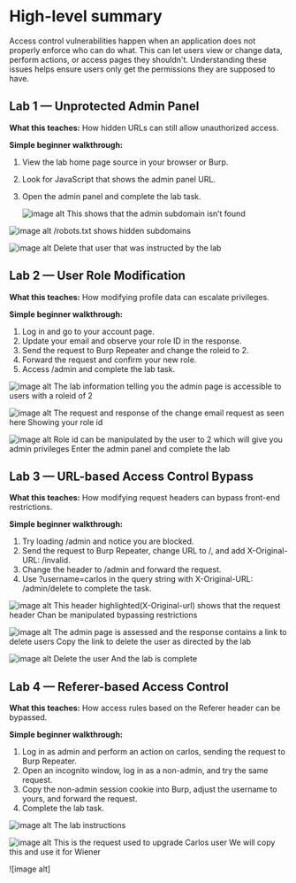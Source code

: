 # High-level summary

Access control vulnerabilities happen when an application does not properly enforce who can do what. This can let users view or change data, perform actions, or access pages they shouldn't. Understanding these issues helps ensure users only get the permissions they are supposed to have.

## Lab 1 — Unprotected Admin Panel

**What this teaches:** How hidden URLs can still allow unauthorized access.

**Simple beginner walkthrough:**

1. View the lab home page source in your browser or Burp.
2. Look for JavaScript that shows the admin panel URL.
3. Open the admin panel and complete the lab task.

   ![image alt](https://github.com/Lispectree/web-sec/blob/8dc05cf749b36defe855a82cd955375c129dd404/labs/sql-injection/access%20control%20lab1%20photo%201.jpg)
This shows that the admin subdomain isn’t found

![image alt](https://github.com/Lispectree/web-sec/blob/120bbc6a0faf6eb4d872b44978d8007ddf56a8c0/labs/sql-injection/access%20control%20lab1%20photo%202.jpg)
/robots.txt shows hidden subdomains

![image alt](https://github.com/Lispectree/web-sec/blob/5226e16c869b8109f5f226568b53f2eb2428aab6/labs/sql-injection/access%20control%20lab1%20photo%203.jpg)
Delete that user that was instructed by the lab

## Lab 2 — User Role Modification

**What this teaches:** How modifying profile data can escalate privileges.

**Simple beginner walkthrough:**

1. Log in and go to your account page.
2. Update your email and observe your role ID in the response.
3. Send the request to Burp Repeater and change the roleid to 2.
4. Forward the request and confirm your new role.
5. Access /admin and complete the lab task.
   
 ![image alt](https://github.com/Lispectree/web-sec/blob/8aaa048b53f1f17d4c90ada1e3d3e972bec0ee7e/labs/sql-injection/access%20control%20lab2%20photo%201.jpg)
The lab information telling you the admin page is accessible to users with a roleid of 2

![image alt](https://github.com/Lispectree/web-sec/blob/2383ab4def01407b5c101aea3d76ff93469438cd/labs/sql-injection/access%20control%20lab2%20photo%202.jpg)
The request and response of the change email request as seen here
Showing your role id

![image alt](https://github.com/Lispectree/web-sec/blob/2383ab4def01407b5c101aea3d76ff93469438cd/labs/sql-injection/access%20control%20lab2%20photo%203.jpg)
Role id can be manipulated by the user to 2 which will give you admin privileges
Enter the admin panel and complete the lab

## Lab 3 — URL-based Access Control Bypass

**What this teaches:** How modifying request headers can bypass front-end restrictions.

**Simple beginner walkthrough:**

1. Try loading /admin and notice you are blocked.
2. Send the request to Burp Repeater, change URL to /, and add X-Original-URL: /invalid.
3. Change the header to /admin and forward the request.
4. Use ?username=carlos in the query string with X-Original-URL: /admin/delete to complete the task.

![image alt](https://github.com/Lispectree/web-sec/blob/3994a1361ce0cfdcd8db6998ae1762aeb9dc9586/labs/sql-injection/access%20control%20lab3%20photo%201.jpg)
This header highlighted(X-Original-url) shows that the request header Chan be manipulated bypassing restrictions

![image alt](https://github.com/Lispectree/web-sec/blob/4f9582632080c119723e56c8fddb34f7feaaf9dd/labs/sql-injection/access%20control%20lab3%20photo%202.jpg)
The admin page is assessed and the response contains a link to delete users
Copy the link to delete the user as directed by the lab

![image alt](https://github.com/Lispectree/web-sec/blob/95ee06fdcb77b2869423bc6ee8fb419bb905fd3a/labs/sql-injection/access%20control%20lab3%20photo%2013.jpg)
Delete the user 
And the lab is complete


## Lab 4 — Referer-based Access Control

**What this teaches:** How access rules based on the Referer header can be bypassed.

**Simple beginner walkthrough:**

1. Log in as admin and perform an action on carlos, sending the request to Burp Repeater.
2. Open an incognito window, log in as a non-admin, and try the same request.
3. Copy the non-admin session cookie into Burp, adjust the username to yours, and forward the request.
4. Complete the lab task.

![image alt](https://github.com/Lispectree/web-sec/blob/f30595c7647f57683c55bd8e5870f46f37c9ebf0/labs/sql-injection/access%20control%20lab4%20photo%201.jpg)
The lab instructions

![image alt](https://github.com/Lispectree/web-sec/blob/23f070ecaf7b886074ade1b0df9d7055215ebca1/labs/sql-injection/access%20control%20lab4%20photo%202.jpg)
This is the request used to upgrade Carlos user
We will copy this and use it for Wiener

![image alt]




